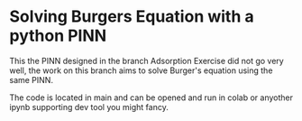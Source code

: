 # Solving Burgers Equation with a python PINN

This the PINN designed in the branch Adsorption Exercise did not go very well, the work on this branch aims to solve Burger's equation using the same PINN.

The code is located in main and can be opened and run in colab or anyother ipynb supporting dev tool you might fancy.
